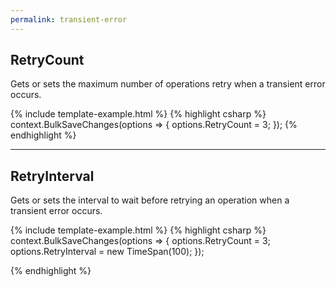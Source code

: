 ```yaml
---
permalink: transient-error
---
```


## RetryCount
Gets or sets the maximum number of operations retry when a transient error occurs.

{% include template-example.html %} 
{% highlight csharp %}
context.BulkSaveChanges(options => {
	options.RetryCount = 3;
});
{% endhighlight %}

---

## RetryInterval
Gets or sets the interval to wait before retrying an operation when a transient error occurs.

{% include template-example.html %} 
{% highlight csharp %}
context.BulkSaveChanges(options => {
	options.RetryCount = 3;
	options.RetryInterval = new TimeSpan(100);
});

{% endhighlight %}
